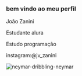 ### bem vindo ao meu perfil

João Zanini

Estudante alura

Estudo programação

instagram:@jv_zanini

![neymar-dribbling-neymar](https://github.com/zaninijoaoo/zaninijoaoo/assets/136753489/9d5d7ac8-7a8a-4116-98ea-f425af1b1e4a)
